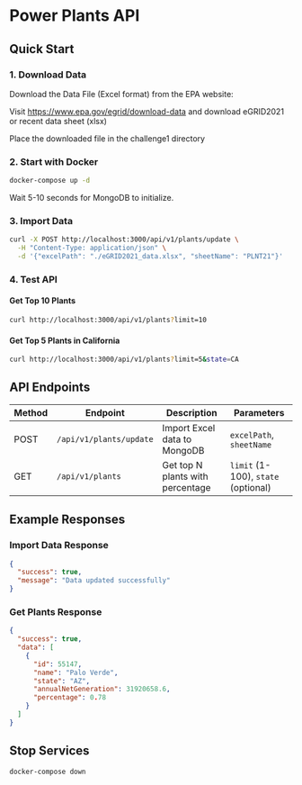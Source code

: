 # Power Plants API

## Quick Start

### 1. Download Data

Download the Data File (Excel format) from the EPA website:

Visit https://www.epa.gov/egrid/download-data and download eGRID2021 or recent data sheet (xlsx)

Place the downloaded file in the challenge1 directory

### 2. Start with Docker

```bash
docker-compose up -d
```

Wait 5-10 seconds for MongoDB to initialize.

### 3. Import Data

```bash
curl -X POST http://localhost:3000/api/v1/plants/update \
  -H "Content-Type: application/json" \
  -d '{"excelPath": "./eGRID2021_data.xlsx", "sheetName": "PLNT21"}'
```

### 4. Test API

#### Get Top 10 Plants

```bash
curl http://localhost:3000/api/v1/plants?limit=10
```

#### Get Top 5 Plants in California

```bash
curl http://localhost:3000/api/v1/plants?limit=5&state=CA
```

## API Endpoints

| Method | Endpoint                | Description                      | Parameters                          |
| ------ | ----------------------- | -------------------------------- | ----------------------------------- |
| POST   | `/api/v1/plants/update` | Import Excel data to MongoDB     | `excelPath`, `sheetName`            |
| GET    | `/api/v1/plants`        | Get top N plants with percentage | `limit` (1-100), `state` (optional) |

## Example Responses

### Import Data Response

```json
{
  "success": true,
  "message": "Data updated successfully"
}
```

### Get Plants Response

```json
{
  "success": true,
  "data": [
    {
      "id": 55147,
      "name": "Palo Verde",
      "state": "AZ",
      "annualNetGeneration": 31920658.6,
      "percentage": 0.78
    }
  ]
}
```

## Stop Services

```bash
docker-compose down
```
